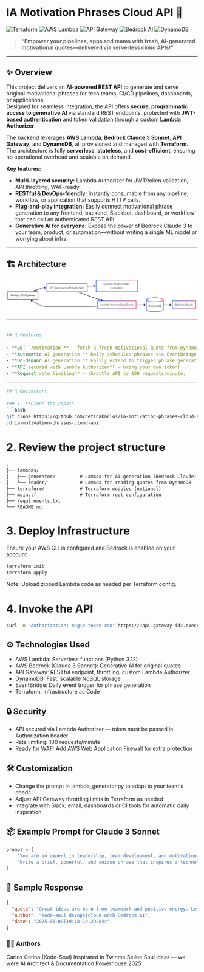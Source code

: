 # IA Motivation Phrases Cloud API 🚀
[![Terraform](https://img.shields.io/badge/IaC-Terraform-623CE4)](https://www.terraform.io/)
[![AWS Lambda](https://img.shields.io/badge/AWS-Lambda-orange)](https://aws.amazon.com/lambda/)
[![API Gateway](https://img.shields.io/badge/API-Gateway-blue)](https://aws.amazon.com/api-gateway/)
[![Bedrock AI](https://img.shields.io/badge/AI-Bedrock-green)](https://aws.amazon.com/bedrock/)
[![DynamoDB](https://img.shields.io/badge/DB-DynamoDB-4053D6)](https://aws.amazon.com/dynamodb/)

> **“Empower your pipelines, apps and teams with fresh, AI-generated motivational quotes—delivered via serverless cloud APIs!”**

---

## ✨ Overview

This project delivers an **AI-powered REST API** to generate and serve original motivational phrases for tech teams, CI/CD pipelines, dashboards, or applications.  
Designed for seamless integration, the API offers **secure, programmatic access to generative AI** via standard REST endpoints, protected with **JWT-based authentication** and token validation through a custom **Lambda Authorizer**.

The backend leverages **AWS Lambda**, **Bedrock Claude 3 Sonnet**, **API Gateway**, and **DynamoDB**, all provisioned and managed with **Terraform**.  
The architecture is fully **serverless**, **stateless**, and **cost-efficient**, ensuring no operational overhead and scalable on demand.

**Key features:**

- **Multi-layered security:** Lambda Authorizer for JWT/token validation, API throttling, WAF-ready.
- **RESTful & DevOps-friendly:** Instantly consumable from any pipeline, workflow, or application that supports HTTP calls.
- **Plug-and-play integration:** Easily connect motivational phrase generation to any frontend, backend, Slackbot, dashboard, or workflow that can call an authenticated REST API.
- **Generative AI for everyone:** Expose the power of Bedrock Claude 3 to your team, product, or automation—without writing a single ML model or worrying about infra.

---

## 🏗️ Architecture

![Arquitectura](./assets/bedrockdiagram.png)

---

```yaml

## 🧩 Features

- **GET `/motivation`** — fetch a fresh motivational quote from DynamoDB.
- **Automatic AI generation:** Daily scheduled phrases via EventBridge + Bedrock Claude 3 Sonnet.
- **On-demand AI generation:** Easily extend to trigger phrase generation any time.
- **API secured with Lambda Authorizer** — bring your own token!
- **Request rate limiting** — throttle API to 100 requests/minute.
```
---

```bash
## 🚀 Quickstart

### 1. **Clone the repo**
```bash
git clone https://github.com/cetinakarlos/ia-motivation-phrases-cloud-api.git
cd ia-motivation-phrases-cloud-api
```

# 2. Review the project structure
```text
.
├── lambdas/
│   ├── generator/         # Lambda for AI generation (Bedrock Claude)
│   └── reader/            # Lambda for reading quotes from DynamoDB
├── terraform/             # Terraform modules (optional)
├── main.tf                # Terraform root configuration
├── requirements.txt
└── README.md
```

# 3. Deploy Infrastructure

Ensure your AWS CLI is configured and Bedrock is enabled on your account.

```bash
terraform init
terraform apply
```
Note: Upload zipped Lambda code as needed per Terraform config.

# 4. Invoke the API

```bash
curl -H "Authorization: magic-token-rcn" https://<api-gateway-id>.execute-api.<region>.amazonaws.com/prod/motivation
```

## ⚙️ Technologies Used

- AWS Lambda: Serverless functions (Python 3.12)
- AWS Bedrock (Claude 3 Sonnet): Generative AI for original quotes
- API Gateway: RESTful endpoint, throttling, custom Lambda Authorizer
- DynamoDB: Fast, scalable NoSQL storage
- EventBridge: Daily event trigger for phrase generation
- Terraform: Infrastructure as Code

## 🔒 Security

- API secured via Lambda Authorizer — token must be passed in Authorization header
- Rate limiting: 100 requests/minute
- Ready for WAF: Add AWS Web Application Firewall for extra protection

## 🛠️ Customization

- Change the prompt in lambda_generator.py to adapt to your team's needs
- Adjust API Gateway throttling limits in Terraform as needed
- Integrate with Slack, email, dashboards or CI tools for automatic daily inspiration

## 📦 Example Prompt for Claude 3 Sonnet

```python
prompt = (
    "You are an expert in leadership, team development, and motivational coaching. "
    "Write a brief, powerful, and unique phrase that inspires a technology development team to start their day with motivation."
)
```

## 🧠 Sample Response

```json
{
  "quote": "Great ideas are born from teamwork and positive energy. Let's make today outstanding!",
  "author": "kode-soul devops|cloud-arch Bedrock AI",
  "date": "2025-06-09T19:18:19.292844"
}
```

### 🧑‍💻 Authors
Carlos Cetina (Kode-Soul)
Inspirated in Twinme Seline Soul ideas — we were AI Architect & Documentation Powerhouse
2025